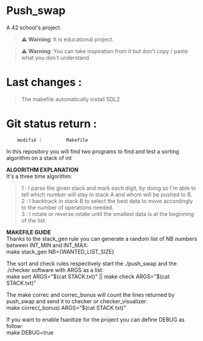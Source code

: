 # Push_swap
A 42 school's project. 

> :warning: **Warning**: It is educational project.

> :warning: **Warning**: You can take inspiration from it but don't copy / paste what you don't understand.

# Last changes :
> The makefile automatically install SDL2


# Git status return :
        modifié :         Makefile

In this repository you will find two programs to find and test a sorting algorithm on a stack of int  

**ALGORITHM EXPLANATION**  
It's a three time algorithm:
> 1 : I parse the given stack and mark each digit, by doing so I'm able to tell which number will stay in stack A and whom will be pushed to B.  
> 2 : I backtrack in stack B to select the best data to move accordingly to the number of operations needed.  
> 3 : I rotate or reverse rotate until the smallest data is at the beginning of the list.

**MAKEFILE GUIDE**  
Thanks to the stack_gen rule you can generate a random list of NB numbers between INT_MIN and INT_MAX:  
make stack_gen NB={WANTED_LIST_SIZE}

The sort and check rules respectively start the ./push_swap and the ./checker software with ARGS as a list:  
make sort ARGS="$(cat STACK.txt)" || make check ARGS="$(cat STACK.txt)"

The make correc and correc_bonus will count the lines returned by push_swap and send it to checker or checker_visualizer:  
make correc(_bonus) ARGS="$(cat STACK.txt)"

If you want to enable fsanitize for the project you can define DEBUG as follow:  
make DEBUG=true
